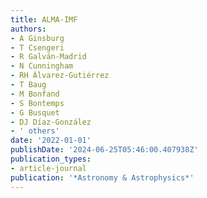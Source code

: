 ```yaml
---
title: ALMA-IMF
authors:
- A Ginsburg
- T Csengeri
- R Galván-Madrid
- N Cunningham
- RH Álvarez-Gutiérrez
- T Baug
- M Bonfand
- S Bontemps
- G Busquet
- DJ Dı́az-González
- ' others'
date: '2022-01-01'
publishDate: '2024-06-25T05:46:00.407938Z'
publication_types:
- article-journal
publication: '*Astronomy & Astrophysics*'
---
```

